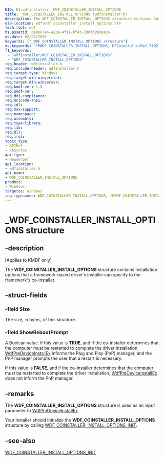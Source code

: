 ```yaml
---
UID: NS:wdfinstaller._WDF_COINSTALLER_INSTALL_OPTIONS
title: _WDF_COINSTALLER_INSTALL_OPTIONS (wdfinstaller.h)
description: The WDF_COINSTALLER_INSTALL_OPTIONS structure contains installation options that a framework-based driver's installer can specify to the framework's co-installer.
old-location: wdf\wdf_coinstaller_install_options.htm
tech.root: wdf
ms.assetid: be8867e4-42be-4f11-bf4b-1b0fd29daa06
ms.date: 02/26/2018
keywords: ["_WDF_COINSTALLER_INSTALL_OPTIONS structure"]
ms.keywords: "*PWDF_COINSTALLER_INSTALL_OPTIONS, DFCoinstallerRef_71021229-7902-4d6a-a5f3-c9763860c7bf.xml, PWDF_COINSTALLER_INSTALL_OPTIONS, PWDF_COINSTALLER_INSTALL_OPTIONS structure pointer, WDF_COINSTALLER_INSTALL_OPTIONS, WDF_COINSTALLER_INSTALL_OPTIONS structure, _WDF_COINSTALLER_INSTALL_OPTIONS, kmdf.wdf_coinstaller_install_options, wdf.wdf_coinstaller_install_options, wdfinstaller/PWDF_COINSTALLER_INSTALL_OPTIONS, wdfinstaller/WDF_COINSTALLER_INSTALL_OPTIONS"
f1_keywords:
 - "wdfinstaller/WDF_COINSTALLER_INSTALL_OPTIONS"
 - "WDF_COINSTALLER_INSTALL_OPTIONS"
req.header: wdfinstaller.h
req.include-header: Wdfinstaller.h
req.target-type: Windows
req.target-min-winverclnt: 
req.target-min-winversvr: 
req.kmdf-ver: 1.9
req.umdf-ver: 
req.ddi-compliance: 
req.unicode-ansi: 
req.idl: 
req.max-support: 
req.namespace: 
req.assembly: 
req.type-library: 
req.lib: 
req.dll: 
req.irql: 
topic_type:
- APIRef
- kbSyntax
api_type:
- HeaderDef
api_location:
- wdfinstaller.h
api_name:
- WDF_COINSTALLER_INSTALL_OPTIONS
product:
- Windows
targetos: Windows
req.typenames: WDF_COINSTALLER_INSTALL_OPTIONS, *PWDF_COINSTALLER_INSTALL_OPTIONS
---
```


# _WDF_COINSTALLER_INSTALL_OPTIONS structure


## -description


<p class="CCE_Message">[Applies to KMDF only]</p>

The <b>WDF_COINSTALLER_INSTALL_OPTIONS</b> structure contains installation options that a framework-based driver's installer can specify to the framework's co-installer.


## -struct-fields




### -field Size

The size, in bytes, of this structure.


### -field ShowRebootPrompt

A Boolean value. If this value is <b>TRUE</b>, and if the co-installer determines that the computer must be restarted to complete the driver installation, <a href="https://docs.microsoft.com/windows-hardware/drivers/ddi/wdfinstaller/nf-wdfinstaller-wdfpredeviceinstallex">WdfPreDeviceInstallEx</a> informs the Plug and Play (PnP) manager, and the PnP manager prompts the user that a restart is necessary.  

If this value is <b>FALSE</b>, and if the co-installer determines that the computer must be restarted to complete the driver installation, <a href="https://docs.microsoft.com/windows-hardware/drivers/ddi/wdfinstaller/nf-wdfinstaller-wdfpredeviceinstallex">WdfPreDeviceInstallEx</a> does not inform the PnP manager. 


## -remarks



The <b>WDF_COINSTALLER_INSTALL_OPTIONS</b> structure is used as an input parameter to <a href="https://docs.microsoft.com/windows-hardware/drivers/ddi/wdfinstaller/nf-wdfinstaller-wdfpredeviceinstallex">WdfPreDeviceInstallEx</a>.

Your installer should initialize the <b>WDF_COINSTALLER_INSTALL_OPTIONS</b> structure by calling <a href="https://docs.microsoft.com/windows-hardware/drivers/ddi/wdfinstaller/nf-wdfinstaller-wdf_coinstaller_install_options_init">WDF_COINSTALLER_INSTALL_OPTIONS_INIT</a>.




## -see-also




<a href="https://docs.microsoft.com/windows-hardware/drivers/ddi/wdfinstaller/nf-wdfinstaller-wdf_coinstaller_install_options_init">WDF_COINSTALLER_INSTALL_OPTIONS_INIT</a>
 

 

